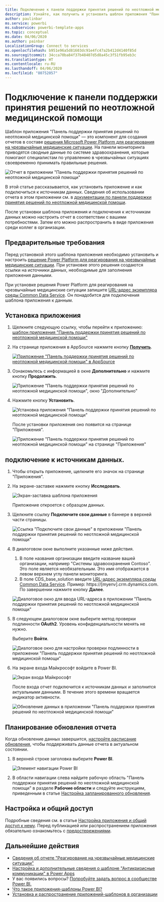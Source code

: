 ```yaml
---
title: Подключение к панели поддержки принятия решений по неотложной медицинской помощи
description: Узнайте, как получить и установить шаблон приложения "Панель поддержки принятия решений по неотложной медицинской помощи в связи с COVID-19" и как подключиться к данным.
author: paulinbar
ms.service: powerbi
ms.subservice: powerbi-template-apps
ms.topic: conceptual
ms.date: 04/06/2020
ms.author: painbar
LocalizationGroup: Connect to services
ms.openlocfilehash: b951e96a5d81603dc91e4fc47a2b412d4140f85d
ms.sourcegitcommit: 34cca70ba84f37b48407d5d8a45c3f51fb95eb3c
ms.translationtype: HT
ms.contentlocale: ru-RU
ms.lasthandoff: 04/06/2020
ms.locfileid: "80752057"
---
```

# <a name="connect-to-the-hospital-emergency-response-decision-support-dashboard"></a>Подключение к панели поддержки принятия решений по неотложной медицинской помощи
Шаблон приложения "Панель поддержки принятия решений по неотложной медицинской помощи" — это компонент для создания отчетов в составе [решения Microsoft Power Platform для реагирования на чрезвычайные медицинские ситуации](https://powerapps.microsoft.com/blog/emergency-response-solution-a-microsoft-power-platform-solution-for-healthcare-emergency-response/). На панели мониторинга приводятся сводные данные по системе здравоохранения, которые помогают специалистам по управлению в чрезвычайных ситуациях своевременно принимать правильные решения.

![Отчет в приложении "Панель поддержки принятия решений по неотложной медицинской помощи"](media/service-connect-to-health-emergency-response/service-health-emergency-response-app-report.png)

В этой статье рассказывается, как установить приложение и как подключиться к источникам данных. Сведения об использовании отчета в этом приложении см. в [документации по панели поддержки принятия решений по неотложной медицинской помощи](https://docs.microsoft.com/powerapps/sample-apps/emergency-response/deploy-configure#view-the-power-bi-dashboard).

После установки шаблона приложения и подключения к источникам данных можно настроить отчет в соответствии с вашими потребностями. Затем его можно распространить в виде приложения среди коллег в организации.

## <a name="prerequisites"></a>Предварительные требования

Перед установкой этого шаблона приложения необходимо установить и настроить [решение Power Platform для реагирования на чрезвычайные медицинские ситуации](https://docs.microsoft.com/powerapps/sample-apps/emergency-response/deploy-configure). При установке этого решения создаются ссылки на источники данных, необходимые для заполнения приложения данными.

При установке решения Power Platform для реагирования на чрезвычайные медицинские ситуации запишите [URL-адрес экземпляра среды Common Data Service](https://docs.microsoft.com/powerapps/sample-apps/emergency-response/deploy-configure#publish-the-power-bi-dashboard). Он понадобится для подключения шаблона приложения к данным.

## <a name="install-the-app"></a>Установка приложения

1. Щелкните следующую ссылку, чтобы перейти к приложению: [шаблон приложения "Панель поддержки принятия решений по неотложной медицинской помощи"](https://appsource.microsoft.com/en-us/product/power-bi/pbi-contentpacks.powerapps_healthcare)

1. На странице приложения в AppSource нажмите кнопку [**Получить**](https://appsource.microsoft.com/en-us/product/power-bi/pbi-contentpacks.powerapps_healthcare).

    [![Приложение "Панель поддержки принятия решений по неотложной медицинской помощи" в AppSource](media/service-connect-to-health-emergency-response/service-health-emergency-response-app-appsource-get-it-now.png)](https://appsource.microsoft.com/en-us/product/power-bi/pbi-contentpacks.powerapps_healthcare)

1. Ознакомьтесь с информацией в окне **Дополнительно** и нажмите кнопку **Продолжить**.

    ![Приложение "Панель поддержки принятия решений по неотложной медицинской помощи", окно "Дополнительно"](media/service-connect-to-health-emergency-response/service-health-emergency-response-1-more-thing.png)

1. Нажмите кнопку **Установить**. 

    ![Установка приложения "Панель поддержки принятия решений по неотложной медицинской помощи"](media/service-connect-to-health-emergency-response/service-health-emergency-response-select-install.png)

    После установки приложения оно появится на странице "Приложения".

   ![Приложение "Панель поддержки принятия решений по неотложной медицинской помощи" на странице "Приложения"](media/service-connect-to-health-emergency-response/service-health-emergency-response-app-apps-page-icon.png)

## <a name="connect-to-data-sources"></a>подключение к источникам данных.

1. Чтобы открыть приложение, щелкните его значок на странице "Приложения".

1. На экране-заставке нажмите кнопку **Исследовать**.

   ![Экран-заставка шаблона приложения](media/service-connect-to-health-emergency-response/service-health-emergency-response-app-splash-screen.png)

   Приложение откроется с образцом данных.

1. Щелкните ссылку **Подключите свои данные** в баннере в верхней части страницы.

   ![Ссылка "Подключите свои данные" в приложении "Панель поддержки принятия решений по неотложной медицинской помощи"](media/service-connect-to-health-emergency-response/service-health-emergency-response-app-connect-data.png)

1. В диалоговом окне выполните указанные ниже действия.
   1. В поле названия организации введите название вашей организации, например "Системы здравоохранения Contoso". Это поле является необязательным. Это имя отображается в левом верхнем углу панели мониторинга.
   1. В поле CDS_base_solution введите [URL-адрес экземпляра среды Common Data Service](https://docs.microsoft.com/powerapps/sample-apps/emergency-response/deploy-configure#publish-the-power-bi-dashboard). Пример: https://[myenv].crm.dynamics.com. По завершении нажмите кнопку **Далее**.

   ![Диалоговое окно для ввода URL-адреса в приложении "Панель поддержки принятия решений по неотложной медицинской помощи"](media/service-connect-to-health-emergency-response/service-health-emergency-response-app-url-dialog.png)

1. В следующем диалоговом окне выберите метод проверки подлинности **OAuth2**. Уровень конфиденциальности менять не нужно.

   Выберите **Войти**.

   ![Диалоговое окно для настройки проверки подлинности в приложении "Панель поддержки принятия решений по неотложной медицинской помощи"](media/service-connect-to-health-emergency-response/service-health-emergency-response-app-authentication-dialog.png)

1. На экране входа Майкрософт войдите в Power BI.

   ![Экран входа Майкрософт](media/service-connect-to-health-emergency-response/service-health-emergency-response-app-microsoft-login.png)

   После входа отчет подключится к источникам данных и заполнится актуальными данными. В течение этого времени вращается индикатор активности.

   ![Обновление данных в приложении "Панель поддержки принятия решений по неотложной медицинской помощи"](media/service-connect-to-health-emergency-response/service-health-emergency-response-app-refresh-monitor.png)

## <a name="schedule-report-refresh"></a>Планирование обновления отчета

Когда обновление данных завершится, [настройте расписание обновления](../refresh-scheduled-refresh.md), чтобы поддерживать данные отчета в актуальном состоянии.

1. В верхней строке заголовка выберите **Power BI**.

   ![Элемент навигации Power BI](media/service-connect-to-health-emergency-response/service-health-emergency-response-app-powerbi-breadcrumb.png)

1. В области навигации слева найдите рабочую область "Панель поддержки принятия решений по неотложной медицинской помощи" в разделе **Рабочие области** и следуйте инструкциям, приведенным в статье [Настройка запланированного обновления](../refresh-scheduled-refresh.md).

## <a name="customize-and-share"></a>Настройка и общий доступ

Подробные сведения см. в статье [Настройка приложения и общий доступ к нему](../service-template-apps-install-distribute.md#customize-and-share-the-app). Перед публикацией или распространением приложения обязательно ознакомьтесь с [предостережениями](../create-reports/sample-covid-19-us.md#disclaimers).

## <a name="next-steps"></a>Дальнейшие действия
* [Сведения об отчете "Реагирование на чрезвычайные медицинские ситуации"](https://docs.microsoft.com/powerapps/sample-apps/emergency-response/deploy-configure#view-the-power-bi-dashboard)
* [Настройка и дополнительные сведения о шаблоне "Антикризисные коммуникации" в Power Apps](https://docs.microsoft.com/powerapps/maker/canvas-apps/sample-crisis-communication-app)
* У вас появились вопросы? [Попробуйте задать вопрос в сообществе Power BI.](https://community.powerbi.com/)
* [Что такое приложения-шаблоны Power BI?](../service-template-apps-overview.md)
* [Установка и распространение приложений-шаблонов в организации](../service-template-apps-install-distribute.md)
